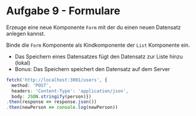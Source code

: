 # Aufgabe 9 - Formulare

Erzeuge eine neue Komponente `Form` mit der du einen neuen Datensatz anlegen kannst.

Binde die `Form` Komponente als Kindkomponente der `List` Komponente ein.

- Das Speichern eines Datensatzes fügt den Datensatz zur Liste hinzu (lokal)
- Bonus: Das Speichern speichert den Datensatz auf dem Server

```ts
fetch('http://localhost:3001/users', {
  method: 'POST',
  headers: 'Content-Type': 'application/json',
  body: JSON.stringify(person)})
.then(response => response.json())
.then(newPerson => console.log(newPerson))
```
